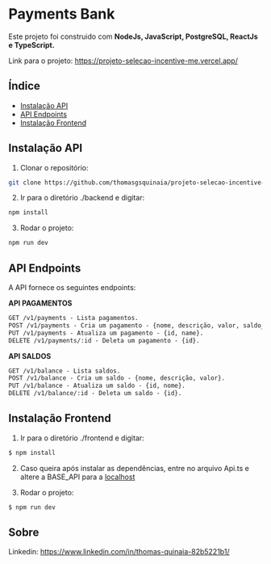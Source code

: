 # Payments Bank

Este projeto foi construido com **NodeJs, JavaScript, PostgreSQL, ReactJs e TypeScript.**

Link para o projeto: https://projeto-selecao-incentive-me.vercel.app/

## Índice

- [Instalação API](#instalação-api)
- [API Endpoints](#api-endpoints)
- [Instalação Frontend](#instalação-frontend)

## Instalação API

1. Clonar o repositório:

```bash
git clone https://github.com/thomasgsquinaia/projeto-selecao-incentive-me.git
```

2. Ir para o diretório ./backend e digitar:

```bash
npm install
```

3. Rodar o projeto:

```bash
npm run dev
```

## API Endpoints
A API fornece os seguintes endpoints:

**API PAGAMENTOS**
```markdown
GET /v1/payments - Lista pagamentos.
POST /v1/payments - Cria um pagamento - {nome, descrição, valor, saldo_id}.
PUT /v1/payments - Atualiza um pagamento - {id, name}.
DELETE /v1/payments/:id - Deleta um pagamento - {id}.
```

**API SALDOS**
```markdown
GET /v1/balance - Lista saldos.
POST /v1/balance - Cria um saldo - {nome, descrição, valor}.
PUT /v1/balance - Atualiza um saldo - {id, nome}.
DELETE /v1/balance/:id - Deleta um saldo - {id}.
```

## Instalação Frontend

1. Ir para o diretório ./frontend e digitar: 

```bash
$ npm install
```

2. Caso queira após instalar as dependências, entre no arquivo Api.ts e altere a BASE_API para a [localhost](http://localhost:3001/v1)

3. Rodar o projeto: 

```bash
$ npm run dev
```



## Sobre

Linkedin: https://www.linkedin.com/in/thomas-quinaia-82b5221b1/

